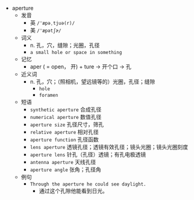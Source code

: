 - aperture
  - 发音
    - 英 `/'æpəˌtjuə(r)/`
    - 美 `/'æpətʃɚ/`
  - 词义
    - n. 孔，穴，缝隙；光圈，孔径
    - `a small hole or space in something`
  - 记忆
    - aper ( = open， 开) + ture → 开个口 → 孔
  - 近义词
    - n. 孔，穴；（照相机，望远镜等的）光圈，孔径；缝隙
      - `hole`
      - `foramen`
  - 短语
    - `synthetic aperture` 合成孔径 
    - `numerical aperture` 数值孔径 
    - `aperture size` 孔径尺寸，筛孔 
    - `relative aperture` 相对孔径 
    - `aperture function` 孔径函数 
    - `lens aperture` 透镜孔径；透镜有效孔径；镜头光圈；镜头光圈刻度 
    - `aperture lens` 针孔（孔径）透镜；有孔电极透镜 
    - `antenna aperture` 天线孔径 
    - `aperture angle` 张角；孔径角 
  - 例句
    - `Through the aperture he could see daylight.`
      - 通过这个孔隙他能看到日光。

